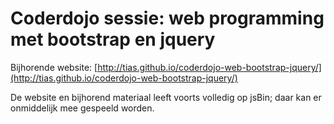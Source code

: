 Coderdojo sessie: web programming met bootstrap en jquery
=========================================================

Bijhorende website: [http://tias.github.io/coderdojo-web-bootstrap-jquery/](http://tias.github.io/coderdojo-web-bootstrap-jquery/)

De website en bijhorend materiaal leeft voorts volledig op jsBin; daar kan er onmiddelijk mee gespeeld worden.
